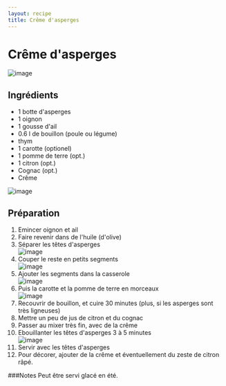 ```yaml
---
layout: recipe
title: Crême d'asperges 
---
```


# Crême d'asperges
![image](img/soupe_d_asperges4.jpg)
## Ingrédients

* 1 botte d'asperges
* 1 oignon
* 1 gousse d'ail
* 0.6 l de bouillon (poule ou légume)
* thym
* 1 carotte (optionel)
* 1 pomme de terre (opt.)
* 1 citron (opt.)
* Cognac (opt.)
* Crême  

![image](img/soupe_d_asperges5.jpg)

## Préparation
1. Emincer oignon et ail
2. Faire revenir dans de l'huile (d'olive)
3. Séparer les têtes d'asperges   
![image](img/soupe_d_asperges6.jpg)
4. Couper le reste en petits segments  
![image](img/soupe_d_asperges2.jpg)
5. Ajouter les segments dans la casserole   
![image](img/soupe_d_asperges3.jpg)
6. Puis la carotte et la pomme de terre en morceaux   
![image](img/soupe_d_asperges7.jpg)
7. Recouvrir de bouillon, et cuire 30 minutes (plus, si les asperges sont très ligneuses)
8. Mettre un peu de jus de citron et du cognac
9. Passer au mixer très fin, avec de la crême
10. Ebouillanter les têtes d'asperges 3 à 5 minutes   
![image](img/soupe_d_asperges1.jpg)
11. Servir avec les têtes d'asperges
12. Pour décorer, ajouter de la crême et éventuellement du zeste de citron râpé.

###Notes
Peut être servi glacé en été.


